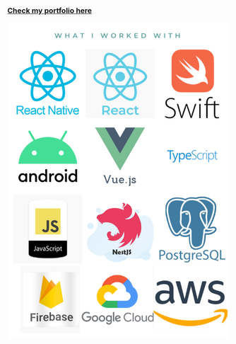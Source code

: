 <h3><a href="https://portfolio-muhannadsayed.vercel.app/">Check my portfolio here</a></h3>

<picture>
<source media="(prefers-color-scheme: dark)" srcset="https://github.com/MuhannadSayed/MuhannadSayed/blob/main/WHAT%20I%20WORKED%20WITH.png">
  <source media="(prefers-color-scheme: light)" srcset="https://github.com/MuhannadSayed/MuhannadSayed/blob/main/WHAT%20I%20WORKED%20WITH.png">
 <img alt="m" src="https://github.com/MuhannadSayed/MuhannadSayed/blob/main/WHAT%20I%20WORKED%20WITH.png">
</picture>





<!--
**MuhannadSayed/MuhannadSayed** is a ✨ _special_ ✨ repository because its `README.md` (this file) appears on your GitHub profile.

Here are some ideas to get you started:

- 🔭 I’m currently working on ...
- 🌱 I’m currently learning ...
- 👯 I’m looking to collaborate on ...
- 🤔 I’m looking for help with ...
- 💬 Ask me about ...
- 📫 How to reach me: ...
- 😄 Pronouns: ...
- ⚡ Fun fact: ...
-->
